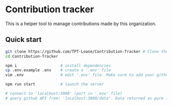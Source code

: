 # Contribution tracker

This is a helper tool to manage contributions made by this organization.

## Quick start

```bash
git clone https://github.com/TPT-Loane/Contribution-Tracker # Clone the repo
cd Contribution-Tracker

npm i                   # install dependencies
cp .env.example .env    # create a '.env' file
vim .env                # edit '.env' file. Make sure to add your github personal access token

npm run start           # launch the server

# connect to 'localhost:3000' (port in '.env' file)
# query github API from: 'localhost:3000/data'. Data returned as pure JSON
```
